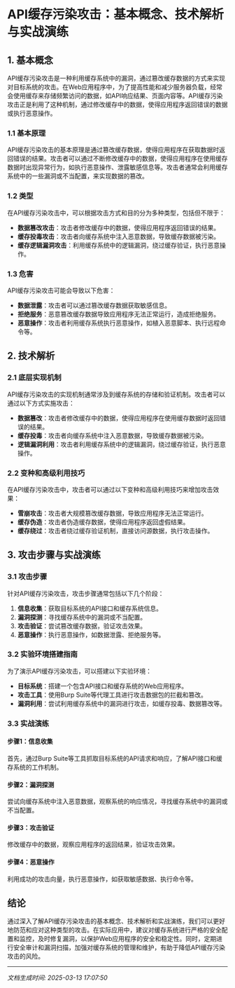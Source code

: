 # API缓存污染攻击：基本概念、技术解析与实战演练

## 1. 基本概念

API缓存污染攻击是一种利用缓存系统中的漏洞，通过篡改缓存数据的方式来实现对目标系统的攻击。在Web应用程序中，为了提高性能和减少服务器负载，经常会使用缓存来存储频繁访问的数据，如API响应结果、页面内容等。API缓存污染攻击正是利用了这种机制，通过修改缓存中的数据，使得应用程序返回错误的数据或执行恶意操作。

### 1.1 基本原理

API缓存污染攻击的基本原理是通过篡改缓存数据，使得应用程序在获取数据时返回错误的结果。攻击者可以通过不断修改缓存中的数据，使得应用程序在使用缓存数据时出现异常行为，如执行恶意操作、泄露敏感信息等。攻击者通常会利用缓存系统中的一些漏洞或不当配置，来实现数据的篡改。

### 1.2 类型

在API缓存污染攻击中，可以根据攻击方式和目的分为多种类型，包括但不限于：

- **数据篡改攻击**：攻击者修改缓存中的数据，使得应用程序返回错误的结果。
- **缓存投毒攻击**：攻击者向缓存系统中注入恶意数据，导致缓存数据被污染。
- **缓存逻辑漏洞攻击**：利用缓存系统中的逻辑漏洞，绕过缓存验证，执行恶意操作。

### 1.3 危害

API缓存污染攻击可能会导致以下危害：

- **数据泄露**：攻击者可以通过篡改缓存数据获取敏感信息。
- **拒绝服务**：恶意篡改缓存数据导致应用程序无法正常运行，造成拒绝服务。
- **恶意操作**：攻击者利用缓存系统执行恶意操作，如植入恶意脚本、执行远程命令等。

## 2. 技术解析

### 2.1 底层实现机制

API缓存污染攻击的实现机制通常涉及到缓存系统的存储和验证机制。攻击者可以通过以下方式实施攻击：

- **数据篡改**：攻击者修改缓存中的数据，使得应用程序在使用缓存数据时返回错误的结果。
- **缓存投毒**：攻击者向缓存系统中注入恶意数据，导致缓存数据被污染。
- **逻辑漏洞利用**：攻击者利用缓存系统中的逻辑漏洞，绕过缓存验证，执行恶意操作。

### 2.2 变种和高级利用技巧

在API缓存污染攻击中，攻击者可以通过以下变种和高级利用技巧来增加攻击效果：

- **雪崩攻击**：攻击者大规模篡改缓存数据，导致应用程序无法正常运行。
- **缓存伪造**：攻击者伪造缓存数据，使得应用程序返回虚假结果。
- **缓存绕过**：攻击者绕过缓存验证机制，直接访问源数据，执行攻击操作。

## 3. 攻击步骤与实战演练

### 3.1 攻击步骤

针对API缓存污染攻击，攻击步骤通常包括以下几个阶段：

1. **信息收集**：获取目标系统的API接口和缓存系统信息。
2. **漏洞探测**：寻找缓存系统中的漏洞或不当配置。
3. **攻击验证**：尝试篡改缓存数据，验证攻击效果。
4. **恶意操作**：执行恶意操作，如数据泄露、拒绝服务等。

### 3.2 实验环境搭建指南

为了演示API缓存污染攻击，可以搭建以下实验环境：

- **目标系统**：搭建一个包含API接口和缓存系统的Web应用程序。
- **攻击工具**：使用Burp Suite等代理工具进行攻击数据包的拦截和篡改。
- **漏洞利用**：尝试利用缓存系统中的漏洞进行攻击，如缓存投毒、数据篡改等。

### 3.3 实战演练

#### 步骤1：信息收集

首先，通过Burp Suite等工具抓取目标系统的API请求和响应，了解API接口和缓存系统的工作机制。

#### 步骤2：漏洞探测

尝试向缓存系统中注入恶意数据，观察系统的响应情况，寻找缓存系统中的漏洞或不当配置。

#### 步骤3：攻击验证

修改缓存中的数据，观察应用程序的返回结果，验证攻击效果。

#### 步骤4：恶意操作

利用成功的攻击向量，执行恶意操作，如获取敏感数据、执行命令等。

## 结论

通过深入了解API缓存污染攻击的基本概念、技术解析和实战演练，我们可以更好地防范和应对这种类型的攻击。在实际应用中，建议对缓存系统进行严格的安全配置和监控，及时修复漏洞，以保护Web应用程序的安全和稳定性。同时，定期进行安全审计和漏洞扫描，加强对缓存系统的管理和维护，有助于降低API缓存污染攻击的风险。

---

*文档生成时间: 2025-03-13 17:07:50*
